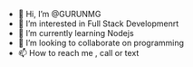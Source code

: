 - 👋 Hi, I’m @GURUNMG
- 👀 I’m interested in Full Stack Developmenrt
- 🌱 I’m currently learning Nodejs
- 💞️ I’m looking to collaborate on programming
- 📫 How to reach me , call or text 

<!---
GURUNMG/GURUNMG is a ✨ special ✨ repository because its `README.md` (this file) appears on your GitHub profile.
You can click the Preview link to take a look at your changes.
--->
